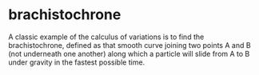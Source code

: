 # brachistochrone
A classic example of the calculus of variations is to find the brachistochrone, defined as that smooth curve joining two points A and B (not underneath one another) along which a particle will slide from A to B under gravity in the fastest possible time.
